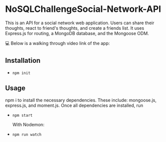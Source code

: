# NoSQLChallengeSocial-Network-API

This is an API for a social network web application. Users can share their thoughts, react to friend's thoughts, and create a friends list. It uses Express.js for routing, a MongoDB database, and the Mongoose ODM.


💻 Below is a  walking through video link of the app:

## Installation

- `npm init`

## Usage

 npm i to install the necessary dependencies. These include: mongoose.js, express.js, and moment.js. Once all dependencies are installed, run 
 - `npm start`

   With Nodemon:

 - `npm run watch`
